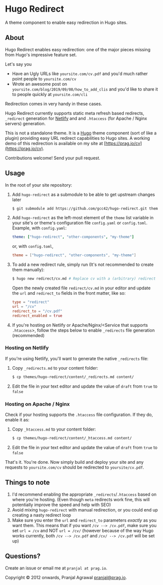 # Hugo Redirect
A theme component to enable easy redirection in Hugo sites.

## About

Hugo Redirect enables easy redirection: one of the major pieces missing from Hugo's impressive feature set.

Let's say you
* Have an Ugly URLs like `yoursite.com/cv.pdf` and you'd much rather point people to `yoursite.com/cv`
* Wrote an awesome post on `yoursite.com/blog/2019/09/08/how_to_add_clis` and you'd like to share it to people quickly at `yoursite.com/cli`

Redirection comes in very handy in these cases.

Hugo Redirect currently supports static meta refresh based redirects, `_redirect` generation for [Netlify](https://netlify.com) and and `.htaccess` (for Apache / Nginx servers) generation.

This is not a standalone theme. It is a [Hugo](https://gohugo.io) theme component (sort of like a plugin) providing easy URL redirect capabilities to Hugo sites. A working demo of this redirection is available on my site at [https://prag.io/cv](https://prag.io/cv).

Contributions welcome! Send your pull request.

## Usage
In the root of your site repository:

1. Add `hugo-redirect` as a submodule to be able to get upstream changes later
	```sh
    $ git submodule add https://github.com/gcc42/hugo-redirect.git themes/hugo-redirect
    ```
2. Add `hugo-redirect` as the left-most element of the `theme` list variable in your site's or theme's configuration file `config.yaml` or `config.toml`. Example, with `config.yaml`:
    ```yaml
    theme: ["hugo-redirect", "other-components", "my-theme"]
    ```
    or, with `config.toml`,
    ```toml
    theme = ["hugo-redirect", "other-components", "my-theme"]
    ```
3. To add a new redirect rule, simply run (It's not recommended to create
   them manually): 
    ```sh
    $ hugo new redirect/cv.md # Replace cv with a (arbitrary) redirect name
    ```
   Open the newly created file `redirect/cv.md` in your editor and update the
   `url` and `redirect_to` fields in the front matter, like so:
   ```toml
   type = "redirect"
   url = "/cv"
   redirect_to = "/cv.pdf"
   redirect_enabled = true
   ``` 
4. If you're hosting on Netlify or Apache/Nginx/<Service that supports `.htaccess`>, follow the steps below to enable `_redirects` file generation (recommended)

### Hosting on Netlify
If you're using Netlify, you'll want to generate the native `_redirects` file:
1. Copy `_redirects.md` to your content folder:
    ```sh
    $ cp themes/hugo-redirect/content/_redirects.md content/
    ```
2. Edit the file in your text editor and update the value of `draft` from `true` to `false`

### Hosting on Apache / Nginx
Check if your hosting supports the `.htaccess` file configuration. If they do, enable it as:
1. Copy `_htaccess.md` to your content folder:
    ```sh
    $ cp themes/hugo-redirect/content/_htaccess.md content/
    ```
2. Edit the file in your text editor and update the value of `draft` from `true` to `false`

That's it. You're done. Now simply build and deploy your site and any requests to `yoursite.com/cv` should be redirected to `yoursite/cv.pdf`.

## Things to note
1. I'd recommend enabling the appropriate `_redirects`/`.htaccess` based on where you're hosting. (Even though `meta` redirects work fine, this will potentially improve the speed and help with SEO)
2. Avoid mixing `hugo-redirect` with manual redirection, or you could end up creating a nasty redirect loop
3. Make sure you enter the `url` and `redirect_to` parameters *exactly* as you want them. This means that if you want `/cv --> /cv.pdf`, make sure you set `url = /cv` and NOT `url = /cv/` (however because of the way Hugo works currently, both `/cv --> /cv.pdf` and `/cv/ --> /cv.pdf` will be set up)

## Questions?
Create an issue or email me at `pranjal at prag.io`.

Copyright © 2012 onwards, Pranjal Agrawal pranjal@prag.io.
